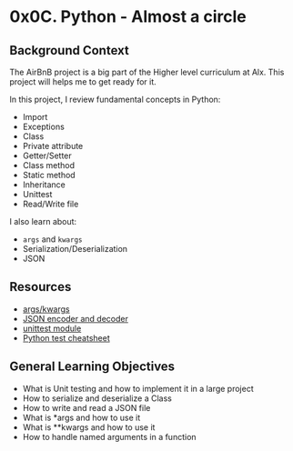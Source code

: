# 0x0C. Python - Almost a circle

## Background Context
The AirBnB project is a big part of the Higher level curriculum at Alx. This project will helps me to get ready for it.

In this project, I review fundamental concepts in Python:
* Import
* Exceptions
* Class
* Private attribute
* Getter/Setter
* Class method
* Static method
* Inheritance
* Unittest
* Read/Write file

I also learn about:
* ``args`` and ``kwargs``
* Serialization/Deserialization
* JSON


## Resources
* [args/kwargs](https://intranet.alxswe.com/rltoken/7gc6UzxSL81HcuAwklUbuQ)
* [JSON encoder and decoder](https://intranet.alxswe.com/rltoken/rGVU9mt57rVURGnjK6n4_Q)
* [unittest module](https://intranet.alxswe.com/rltoken/soictNXCPE18ASL3INoeew)
* [Python test cheatsheet](https://intranet.alxswe.com/rltoken/uI9iskBCcNo5pc7j9Vy86A)


## General Learning Objectives
* What is Unit testing and how to implement it in a large project
* How to serialize and deserialize a Class
* How to write and read a JSON file
* What is *args and how to use it
* What is **kwargs and how to use it
* How to handle named arguments in a function
